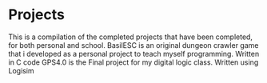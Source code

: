 # Projects
This is a compilation of the completed projects that have been completed, for both personal and school.
BasilESC is an original dungeon crawler game that i developed as a personal project to teach myself programming. Written in C code
GPS4.0 is the Final project for my digital logic class. Written using Logisim
